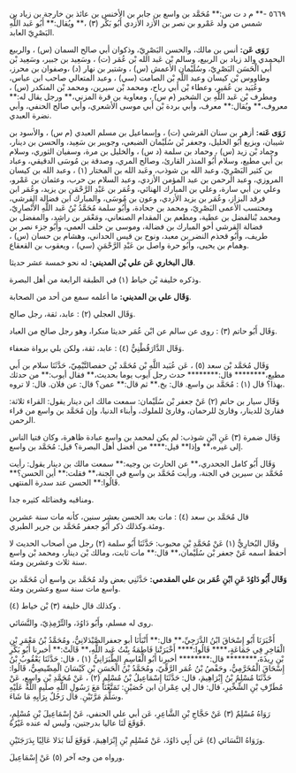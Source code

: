 ٥٦٦٩ -** م د ت س:** مُحَمَّد بن واسع بن جابر بن الأخنس بن عائذ بن خارجة بن زياد بن شمس من ولد عَمْرو بن نصر بن الأزد الأزدي أَبُو بَكْر (٣) ،** ويُقال:** أَبُو عَبد اللَّهِ البَصْرِيّ العابد.

**رَوَى عَن:** أنس بن مالك، والحسن البَصْرِيّ، وذكوان أبي صالح السمان (س) ، والربيع اليحمدي والد زياد بن الربيع، وسالم بْن عَبد الله بْن عُمَر (ت) ، وسَعِيد بن جبير، وسَعِيد بْن أَبي الْحَسَن البَصْرِيّ، وسُلَيْمان الأعمش (س) ، وشتير بن نهار (د) ،وصفوان بن محرز، وطاووس بْن كيسان وعبد اللَّه بْن الصامت (سي) ، وعبد المتعالي صاحب ابن عباس، وعُبَيد بن عُمَير، وعطاء بْن أَبي رباح، ومحمد بْن سيرين، ومحمد بْن المنكدر (س) ، ومطرف بْن عَبد اللَّهِ بن الشخير (م س) ، ومعاوية بن قرة المزني،** ورجل يقال له:** معروف،** ويُقال:** معرف، وأبي بردة بْن أَبي موسى الأشعري، وأبي صالح الحنفي، وأبي نضرة العبدي.

**رَوَى عَنه:** أزهر بن سنان القرشي (ت) ، وإسماعيل بن مسلم العبدي (م س) ، والأسود بن شيبان، وبزيع أَبُو الخليل، وجعفر بْن سُلَيْمان الضبعي، وجويبر بن سَعِيد، والحسن بن دينار، وحماد بْن زيد (س) ، وحماد بن سلمة (د س) ، والخليل بن مرة، وسفيان الثوري، وسلام بن أَبي مطيع، وسلام أَبُو المنذر القارئ، وصالح المري، وصدقة بن مُوسَى الدقيقي، وعباد بن كثير البَصْرِيّ، وعبد الله بن شوذب، وعَبد الله بن المختار (١) ، وعبد الله بن كيسان المروزي، وعبد الرحمن بن عبد المؤمن الأزدي، وعبد السلام بن حرب، وعثمان بن عَمْرو، وعلي بن أَبي سارة، وعلي بن المبارك الهنائي، وعُمَر بن عَبْدِ الرَّحْمَنِ بن يزيد، وعُمَر ابن فرقد البزاز، وعُمَر بن يزيد الأزدي، وعون بن مُوسَى، والمبارك ابن فضالة القرشي، ومحتسب الأعمى البَصْرِيّ، ومحمد بن جحادة، وأَبُو سلمة مُحَمَّدُ بْنُ عَبد اللَّهِ الأَنْصارِيّ، ومحمد بْنالفضل بن عطية، ومطعم بن المقدام الصنعاني، ومَعْمَر بن راشِد، والمفضل بن فضالة القرشي أخو المبارك بن فضالة، وموسى بن خلف العمي، وأَبُو جزء نصر بن طريف، وأَبُو قحذم النضر بن معبد، ونوح بن قيس الحداني، وهشام بن حسان (س) ، وهمام بن يحيى، وأَبُو حرة واصل بن عَبْدِ الرَّحْمَنِ (سي) ، ويعقوب بن القعقاع.

**قال البخاري عَن علي بْن المديني:** له نحو خمسة عشر حديثا.

وذكره خليفة بْن خياط (١) في الطبقة الرابعة من أهل البصرة.

**وَقَال علي بن المديني:** ما أعلمه سمع من أحد من الصحابة.

وَقَال العجلي (٢) : عابد، ثقة، رجل صالح.

وَقَال أَبُو حاتم (٣) : روى عن سالم عن ابْن عُمَر حديثا منكرا، وهو رجل صالح من العباد.

وَقَال الدَّارَقُطْنِيُّ (٤) : عابد، ثقة، ولكن بلي برواة ضعفاء.

وَقَال مُحَمَّد بْن سعد (٥) ، عَن عُبَيد اللَّهِ بْن مُحَمَّد بْن حفصالتَّيْمِيّ، حَدَّثَنَا سلام بن أَبي مطيع،******** قال:******** حدث رجل أيوب يوما بحديث،** فقال أيوب:** من حدثك بهذا؟ قال (١) : مُحَمَّد بن واسع. قال: بخ.** ثم قال:** عمن؟ قال: عن فلان. قال: لا تروه.

وَقَال سيار بن حاتم (٢) عَنْ جعفر بْن سُلَيْمان: سمعت مالك ابن دينار يقول: القراء ثلاثة: فقارئ للدينار، وقارئ للرحمان، وقارئ للملوك، وأبناء الدنيا، وإن مُحَمَّد بن واسع من قراء الرحمن.

وَقَال ضمرة (٣) عَنِ ابْنِ شوذب: لم يكن لمحمد بن واسع عبادة ظاهرة، وكان فتيا الناس إلى غيره،** وإذا** قيل:**** من أفضل أهل البصرة؟ قيل: مُحَمَّد بن واسع.

وَقَال أَبُو كامل الجحدري،** عن الحارث بن وجيه:** سمعت مالك بن دينار يقول: رأيت مُحَمَّد بن سيرين في الجنة، ورأيت مُحَمَّد بن واسع في الجنة،** فقلت:** أين الحسن؟** قَالُوا:** الحسن عند سدرة المنتهى.

ومناقبه وفضائله كثيره جدا.

قال مُحَمَّد بن سعد (٤) : مات بعد الحسن بعشر سنين، كأنه مات سنة عشرين ومئة.وكذلك ذكر أَبُو جعفر مُحَمَّد بن جرير الطبري.

وقَال البُخارِيُّ (١) عَنْ مُحَمَّدِ بْنِ محبوب: حَدَّثَنَا أَبُو سلمة (٢) رجل من أصحاب الحديث لا أحفظ اسمه عَنْ جعفر بْن سُلَيْمان،** قال:** مات ثابت، ومالك بْن دينار، ومحمد بْن واسع سنة ثلاث وعشرين ومئة.

**وَقَال أَبُو دَاوُدَ عَنِ ابْنِ عُمَر بن علي المقدمي:** حَدَّثَنِي بعض ولد مُحَمَّد بن واسع أن مُحَمَّد بن واسع مات سنة سبع وعشرين ومئة.

وكذلك قال خليفة (٣) بْن خياط (٤) .

روى له مسلم، وأَبُو دَاوُدَ، والتِّرْمِذِيّ، والنَّسَائي.

أَخْبَرَنَا أَبُو إِسْحَاقَ ابْنُ الدَّرَجِيِّ،** قال:** أَنْبَأَنَا أبو جعفرالصَّيْدَلانِيُّ، ومُحَمَّدُ بْنُ مَعْمَرِ بْنِ الْفَاخِرِ فِي جَمَاعَةٍ،**** قَالُوا:**** أَخْبَرَتْنا فَاطِمَةُ بِنْتُ عَبد اللَّهِ،** قَالَتْ:** أخبرنا أَبُو بَكْرِ بْنِ رِيذَةَ،******** قال:******** أخبرنا أَبُو الْقَاسِمِ الطَّبَرَانِيُّ (١) ، قال: حَدَّثَنَا يَعْقُوبُ بْنُ إِسْحَاقَ الْمُخَرَّمِيُّ، وحَفْصُ بْنُ عُمَر الرَّقِّيّ، ومُحَمَّدُ بْنُ الْحَسَنِ بْنِ كَيْسَانَ الْمِصِّيصِيُّ، قَالُوا: حَدَّثَنَا مُسْلِمُ بْنُ إِبْرَاهِيمَ، قال: حَدَّثَنَا إِسْمَاعِيلُ بْنُ مُسْلِمٍ (٢) ، عَنْ مُحَمَّدِ بْنِ واسِعٍ، عَنْ مُطَرِّفِ بْنِ الشِّخِّيرِ، قال: قال لِي عِمْران ابن حُصَيْنٍ: تَمَتَّعْنَا مَعَ رَسُولِ اللَّهِ صليه اللَّهُ عَلَيْهِ وسَلَّمَ مَرَّتَيْنِ. قال رَجُلٌ بِرَأْيِهِ مَا شَاءَ.

رَوَاهُ مُسْلِمٌ (٣) عَنْ حَجَّاجِ بْنِ الشَّاعِرِ، عَن أبي علي الحنفي، عَنْ إِسْمَاعِيلَ بْنِ مُسْلِمٍ، فَوَقَعَ لَنَا عاليا بدرجتين، وليس له عنده غَيْرُهُ.

ورَوَاهُ النَّسَائي (٤) عَن أَبِي دَاوُدَ، عَنْ مُسْلِمِ بْنِ إِبْرَاهِيمَ، فَوَقَعَ لَنا بَدَلا عَالِيًا بِدَرَجَتَيْنِ.

ورواه من وجه آخر (٥) عَنْ إِسْمَاعِيلَ.